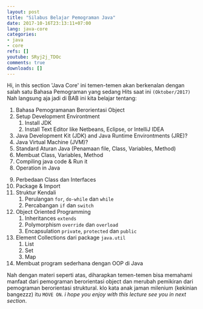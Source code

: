 ```yaml
---
layout: post
title: "Silabus Belajar Pemograman Java"
date: 2017-10-16T23:13:11+07:00
lang: java-core
categories:
- java
- core
refs: []
youtube: SRyj2j_TDOc
comments: true
downloads: []
---
```


Hi, in this section 'Java Core' ini temen-temen akan berkenalan dengan salah satu Bahasa Pemograman yang sedang Hits saat ini `(Oktober/2017)` Nah langsung aja jadi di BAB ini kita belajar tentang:

1. Bahasa Pemogramanan Berorientasi Object
2. Setup Development Environtment
    1. Install JDK
    2. Install Text Editor like Netbeans, Eclipse, or IntelliJ IDEA
3. Java Development Kit (JDK) and Java Runtime Environtments (JRE)?
4. Java Virtual Machine (JVM)?
5. Standard Aturan Java (Penamaan file, Class, Variables, Method)
6. Membuat Class, Variables, Method
7. Compiling java code & Run it
8. Operation in Java
<!--more-->
9. Perbedaan Class dan Interfaces
10. Package & Import
11. Struktur Kendali
    1. Perulangan `for`, `do-while` dan `while`
    2. Percabangan `if` dan `switch`
12. Object Oriented Programming
    1. Inheritances `extends`
    2. Polymorphism `override` dan `overload`
    3. Encapsulation `private`, `protected` dan `public`
13. Element Collections dari package `java.util`
    1. List
    2. Set
    3. Map
14. Membuat program sederhana dengan OOP di Java

Nah dengan materi seperti atas, diharapkan temen-temen bisa memahami manfaat dari pemograman berorientasi object dan merubah pemikiran dari pemograman berorientasi struktural. klo kata anak jaman milenium (kekinian bangezzz) itu `MOVE ON`. _i hope you enjoy with this lecture see you in next section_.
